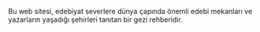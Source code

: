 Bu web sitesi, edebiyat severlere dünya çapında önemli edebi mekanları ve yazarların yaşadığı şehirleri tanıtan bir gezi rehberidir.
